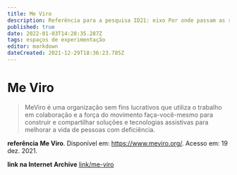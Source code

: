 ```yaml
---
title: Me Viro
description: Referência para a pesquisa ID21: eixo Por onde passam as soluções.
published: true
date: 2022-01-03T14:28:35.287Z
tags: espaços de experimentação
editor: markdown
dateCreated: 2021-12-29T18:36:23.785Z
---
```


# Me Viro 

> MeViro é uma organização sem fins lucrativos que utiliza o trabalho em colaboração e a força do movimento faça-você-mesmo para construir e compartilhar soluções e tecnologias assistivas para melhorar a vida de pessoas com deficiência. 

**referência** 
**Me Viro**. Disponível em: https://www.meviro.org/. Acesso em: 19 dez. 2021.

**link na Internet Archive**
[link/me-viro](https://web.archive.org/web/20211217190711/http://meviro.com.br/)